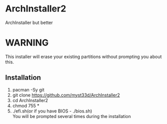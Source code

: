 # ArchInstaller2  
ArchInstaller but better

# WARNING
This installer will erase your existing partitions without prompting you about this.

## Installation  
1. pacman -Sy git  
2. git clone https://github.com/myst33d/ArchInstaller2  
3. cd ArchInstaller2  
4. chmod 755 *
5. ./efi.sh(or if you have BIOS - ./bios.sh)  
You will be prompted several times during the installation
